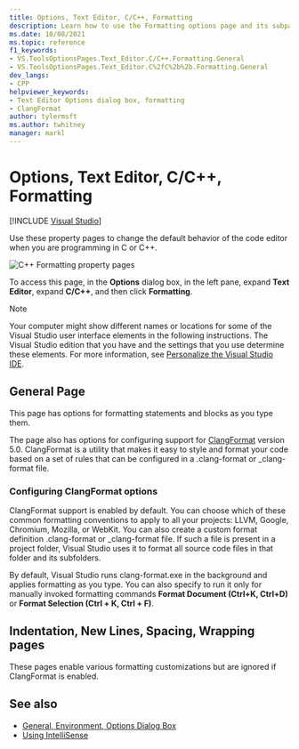 ```yaml
---
title: Options, Text Editor, C/C++, Formatting
description: Learn how to use the Formatting options page and its subpages to set options for formatting code in the code editor when you are programming in C and C++.
ms.date: 10/08/2021
ms.topic: reference
f1_keywords:
- VS.ToolsOptionsPages.Text_Editor.C/C++.Formatting.General
- VS.ToolsOptionsPages.Text_Editor.C%2fC%2b%2b.Formatting.General
dev_langs:
- CPP
helpviewer_keywords:
- Text Editor Options dialog box, formatting
- ClangFormat
author: tylermsft
ms.author: twhitney
manager: markl
---
```

# Options, Text Editor, C/C++, Formatting

 [!INCLUDE [Visual Studio](~/includes/applies-to-version/vs-windows-only.md)]

Use these property pages to change the default behavior of the code editor when you are programming in C or C++.

![C++ Formatting property pages](media/cpp-formatting.png)

To access this page, in the **Options** dialog box, in the left pane, expand **Text Editor**, expand **C/C++**, and then click **Formatting**.

> [!NOTE]
> Your computer might show different names or locations for some of the Visual Studio user interface elements in the following instructions. The Visual Studio edition that you have and the settings that you use determine these elements. For more information, see [Personalize the Visual Studio IDE](../../ide/personalizing-the-visual-studio-ide.md).

## General Page

This page has options for formatting statements and blocks as you type them.

The page also has options for configuring support for [ClangFormat](https://clang.llvm.org/docs/ClangFormat.html) version 5.0. ClangFormat is a utility that makes it easy to style and format your code based on a set of rules that can be configured in a .clang-format or _clang-format file.

### Configuring ClangFormat options

ClangFormat support is enabled by default. You can choose which of these common formatting conventions to apply to all your projects: LLVM, Google, Chromium, Mozilla, or WebKit. You can also create a custom format definition .clang-format or _clang-format file. If such a file is present in a project folder, Visual Studio uses it to format all source code files in that folder and its subfolders.

By default, Visual Studio runs clang-format.exe in the background and applies formatting as you type. You can also specify to run it only for manually invoked formatting commands **Format Document (Ctrl+K, Ctrl+D)** or **Format Selection (Ctrl + K, Ctrl + F)**.

## Indentation, New Lines, Spacing, Wrapping pages

These pages enable various formatting customizations but are ignored if ClangFormat is enabled.

## See also

- [General, Environment, Options Dialog Box](../../ide/reference/general-environment-options-dialog-box.md)
- [Using IntelliSense](../../ide/using-intellisense.md)
